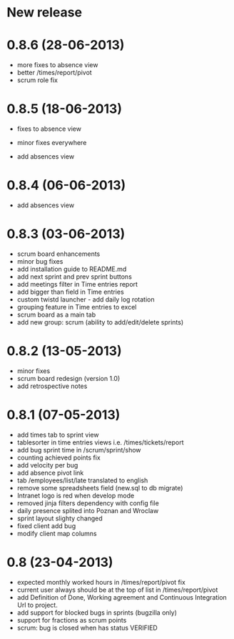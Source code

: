New release
===========

0.8.6 (28-06-2013)
===============

- more fixes to absence view
- better /times/report/pivot
- scrum role fix

0.8.5 (18-06-2013)
===============

- fixes to absence view
- minor fixes everywhere

- add absences view

0.8.4 (06-06-2013)
===============

- add absences view


0.8.3 (03-06-2013)
===============

- scrum board enhancements
- minor bug fixes
- add installation guide to README.md
- add next sprint and prev sprint buttons
- add meetings filter in Time entries report
- add bigger than field in Time entries
- custom twistd launcher - add daily log rotation
- grouping feature in Time entries to excel
- scrum board as a main tab
- add new group: scrum (ability to add/edit/delete sprints)

0.8.2 (13-05-2013)
===============

- minor fixes
- scrum board redesign (version 1.0)
- add retrospective notes

0.8.1 (07-05-2013)
===============

- add times tab to sprint view
- tablesorter in time entries views i.e. /times/tickets/report
- add bug sprint time in /scrum/sprint/show
- counting achieved points fix
- add velocity per bug
- add absence pivot link
- tab /employees/list/late translated to english
- remove some spreadsheets field (new.sql to db migrate)
- Intranet logo is red when develop mode
- removed jinja filters dependency with config file
- daily presence splited into Poznan and Wroclaw
- sprint layout slighty changed
- fixed client add bug
- modify client map columns

0.8 (23-04-2013)
===============

- expected monthly worked hours in /times/report/pivot fix
- current user always should be at the top of list in /times/report/pivot
- add Definition of Done, Working agreement and Continuous Integration Url to project.
- add support for blocked bugs in sprints (bugzilla only)
- support for fractions as scrum points
- scrum: bug is closed when has status VERIFIED
